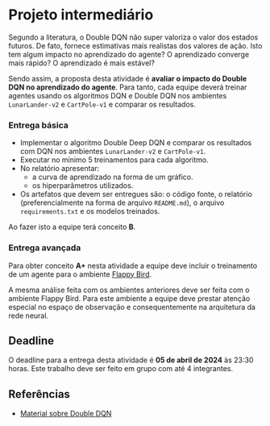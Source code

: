 # Projeto intermediário

Segundo a literatura, o Double DQN não super valoriza o valor dos estados futuros. De fato, fornece estimativas mais realistas dos valores de ação. Isto tem algum impacto no aprendizado do agente? O aprendizado converge mais rápido? O aprendizado é mais estável? 

Sendo assim, a proposta desta atividade é **avaliar o impacto do Double DQN no aprendizado do agente**. Para tanto, cada equipe deverá treinar agentes usando os algoritmos DQN e Double DQN nos ambientes `LunarLander-v2` e `CartPole-v1` e comparar os resultados.

### Entrega básica

* Implementar o algoritmo Double Deep DQN e comparar os resultados com DQN nos ambientes `LunarLander-v2` e `CartPole-v1`.
* Executar no mínimo 5 treinamentos para cada algoritmo.
* No relatório apresentar: 
    * a curva de aprendizado na forma de um gráfico.
    * os hiperparâmetros utilizados.
* Os artefatos que devem ser entregues são: o código fonte, o relatório (preferencialmente na forma de arquivo `README.md`), o arquivo `requirements.txt` e os modelos treinados.

Ao fazer isto a equipe terá conceito **B**. 

### Entrega avançada

Para obter conceito **A+** nesta atividade a equipe deve incluir o treinamento de um agente para o ambiente [Flappy Bird](https://github.com/Talendar/flappy-bird-gym).

A mesma análise feita com os ambientes anteriores deve ser feita com o ambiente Flappy Bird. Para este ambiente a equipe deve prestar atenção especial no espaço de observação e consequentemente na arquitetura da rede neural.

## Deadline

O deadline para a entrega desta atividade é **05 de abril de 2024** às 23:30 horas. Este trabalho deve ser feito em grupo com até 4 integrantes.

## Referências

* [Material sobre Double DQN](../../classes/16_double_deep_q_learning/index.md)